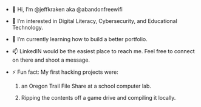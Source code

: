 - 👋 Hi, I’m @jeffkraken aka @abandonfreewifi
- 👀 I’m interested in Digital Literacy, Cybersecurity, and Educational Technology.
- 🌱 I’m currently learning how to build a better portfolio.
- 📫 LinkedIN would be the easiest place to reach me. Feel free to connect on there and shoot a message.
- ⚡ Fun fact: My first hacking projects were:

    1) an Oregon Trail File Share at a school computer lab.
  
    2) Ripping the contents off a game drive and compiling it locally.

<!---
jeffkraken/jeffkraken is a ✨ special ✨ repository because its `README.md` (this file) appears on your GitHub profile.
You can click the Preview link to take a look at your changes.
--->
